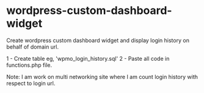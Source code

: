# wordpress-custom-dashboard-widget
Create  wordpress custom dashboard widget and display login history on behalf of domain url.

1  - Create table eg, 'wpmo_login_history.sql'
2  - Paste all code in functions.php file.

Note: I am work on multi networking site where I am count login history with respect to login url.
